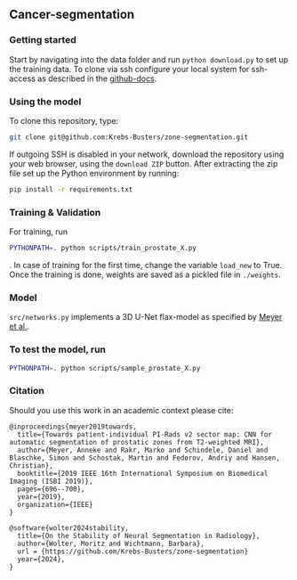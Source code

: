 Cancer-segmentation
-------------------

### Getting started
Start by navigating into the data folder and run `python download.py` to set up the training data.
To clone via ssh configure your local system for ssh-access as described in the [github-docs](https://docs.github.com/en/authentication/connecting-to-github-with-ssh/adding-a-new-ssh-key-to-your-github-account).

### Using the model
To clone this repository, type:
``` bash
git clone git@github.com:Krebs-Busters/zone-segmentation.git
```
If outgoing SSH is disabled in your network, download the repository using your web browser, using the `download ZIP` button.
After extracting the zip file set up the Python environment by running:
``` bash
pip install -r requirements.txt
```

### Training & Validation
For training, run
``` bash
PYTHONPATH=. python scripts/train_prostate_X.py
```
.
In case of training for the first time, change the variable `load_new` to True.
Once the training is done, weights are saved as a pickled file in `./weights`.

### Model
`src/networks.py` implements a 3D U-Net flax-model as specified by [Meyer et al.](https://arxiv.org/pdf/1505.04597.pdf).

### To test the model, run
``` bash
PYTHONPATH=. python scripts/sample_prostate_X.py
```


### Citation
Should you use this work in an academic context please cite:


``` 
@inproceedings{meyer2019towards,
  title={Towards patient-individual PI-Rads v2 sector map: CNN for automatic segmentation of prostatic zones from T2-weighted MRI},
  author={Meyer, Anneke and Rakr, Marko and Schindele, Daniel and Blaschke, Simon and Schostak, Martin and Fedorov, Andriy and Hansen, Christian},
  booktitle={2019 IEEE 16th International Symposium on Biomedical Imaging (ISBI 2019)},
  pages={696--700},
  year={2019},
  organization={IEEE}
}
```

```
@software{wolter2024stability,
  title={On the Stability of Neural Segmentation in Radiology},
  author={Wolter, Moritz and Wichtmann, Barbara},
  url = {https://github.com/Krebs-Busters/zone-segmentation}
  year={2024},
}
```
